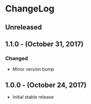 ChangeLog
=========

Unreleased
----------

1.1.0 - (October 31, 2017)
------------------
### Changed
* Minor version bump

1.0.0 - (October 24, 2017)
------------------
* Initial stable release
